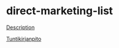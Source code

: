 # direct-marketing-list

[Description](https://github.com/rikumleppanen/direct-marketing-list/blob/master/documentation/description.md)

[Tuntikirjanpito](https://github.com/rikumleppanen/direct-marketing-list/blob/master/documentation/tuntikirjanpito.md)

